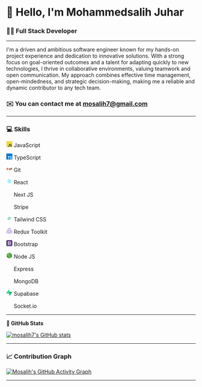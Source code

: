 # 👋 **Hello, I'm Mohammedsalih Juhar**

### 👨‍💻 Full Stack Developer

---

I'm a driven and ambitious software engineer known for my hands-on project experience and dedication to innovative solutions. With a strong focus on goal-oriented outcomes and a talent for adapting quickly to new technologies, I thrive in collaborative environments, valuing teamwork and open communication. My approach combines effective time management, open-mindedness, and strategic decision-making, making me a reliable and dynamic contributor to any tech team.

### ✉️ You can contact me at [mosalih7@gmail.com](mailto:mosalih7@gmail.com)

---

### 💻 Skills

<p>
<img src="https://raw.githubusercontent.com/github/explore/refs/heads/main/topics/javascript/javascript.png"
width=16 height=16 />  
  JavaScript 
</p>
<p>
<img src="https://raw.githubusercontent.com/github/explore/refs/heads/main/topics/typescript/typescript.png"
width=16 height=16 />  
  TypeScript
</p>
<p>
<img src="https://raw.githubusercontent.com/github/explore/refs/heads/main/topics/git/git.png"
width=16 height=16 />  
  Git 
</p>
<p>
<img src="https://raw.githubusercontent.com/github/explore/refs/heads/main/topics/react/react.png"
width=16 height=16 />  
  React 
</p>
<p>
<img src="https://avatars.githubusercontent.com/u/14985020?s=48&v=4"
width=16 height=16 />  
  Next JS 
</p>
<p>
  <img src="https://avatars.githubusercontent.com/u/856813?s=40&v=4"
width=16 height=16 />  
  Stripe 
</p>
<p>
  <img src="https://raw.githubusercontent.com/github/explore/refs/heads/main/topics/tailwind/tailwind.png"
width=16 height=16 />  
  Tailwind CSS 
</p>
<p>
  <img src="https://raw.githubusercontent.com/github/explore/refs/heads/main/topics/redux/redux.png"
width=16 height=16 />  
  Redux Toolkit 
</p>
<p>
  <img src="https://raw.githubusercontent.com/github/explore/refs/heads/main/topics/bootstrap/bootstrap.png"
width=16 height=16 />  
  Bootstrap 
</p>
<p>
  <img src="https://raw.githubusercontent.com/github/explore/refs/heads/main/topics/nodejs/nodejs.png"
width=16 height=16 />  
  Node JS 
</p>
<p>
  <img src="https://avatars.githubusercontent.com/u/5658226?s=48&v=4"
width=16 height=16 />  
  Express 
</p>
<p>
  <img src="https://avatars.githubusercontent.com/u/45120?s=40&v=4"
width=16 height=16 />  
  MongoDB 
</p>
<p>
  <img src="https://raw.githubusercontent.com/github/explore/refs/heads/main/topics/supabase/supabase.png"
width=16 height=16 />  
  Supabase 
</p>
<p>
  <img src="https://avatars.githubusercontent.com/u/10566080?s=48&v=4"
width=16 height=16 />  
  Socket.io 
</p>


---

**🌟 GitHub Stats**

[![mosalih7's GitHub stats](https://github-readme-stats-rosy-ten-47.vercel.app/api?username=mosalih7&show_icons=true&theme=radical&bg_color=1b532d&title_color=f5cb18)](https://github.com/anuraghazra/github-readme-stats)

---

### 📈 Contribution Graph

[![Mosalih's GitHub Activity Graph](https://github-readme-activity-graph.vercel.app/graph?username=mosalih7&bg_color=14532d&color=facc15&line=ec4899&point=84cc16&hide_border=true)](https://github.com/mosalih7)

---
